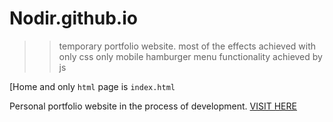 # Nodir.github.io
>> temporary portfolio website.
most of the effects achieved with only css
only mobile hamburger menu functionality achieved by js


[Home and only ``` html ``` page is `index.html`




Personal portfolio website in the process of development. <a href="https://nodir-any.github.io/NodIr/">VISIT HERE</a>

